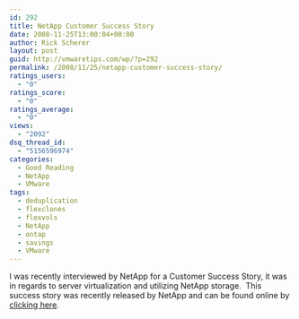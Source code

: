 ```yaml
---
id: 292
title: NetApp Customer Success Story
date: 2008-11-25T13:00:04+00:00
author: Rick Scherer
layout: post
guid: http://vmwaretips.com/wp/?p=292
permalink: /2008/11/25/netapp-customer-success-story/
ratings_users:
  - "0"
ratings_score:
  - "0"
ratings_average:
  - "0"
views:
  - "2092"
dsq_thread_id:
  - "5156596974"
categories:
  - Good Reading
  - NetApp
  - VMware
tags:
  - deduplication
  - flexclones
  - flexvols
  - NetApp
  - ontap
  - savings
  - VMware
---
```

I was recently interviewed by NetApp for a Customer Success Story, it was in regards to server virtualization and utilizing NetApp storage.  This success story was recently released by NetApp and can be found online by [clicking here](http://media.netapp.com/documents/SDDPC.pdf).